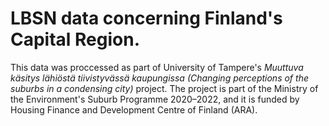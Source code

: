 # LBSN data concerning Finland's Capital Region.

This data was proccessed as part of University of Tampere's *Muuttuva käsitys lähiöstä tiivistyvässä kaupungissa (Changing perceptions of the suburbs in a condensing city)* project. The project is part of the Ministry of the Environment's Suburb Programme 2020–2022, and it is funded by Housing Finance and Development Centre of Finland (ARA).








